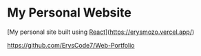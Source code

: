# My Personal Website

[My personal site built using [React](https://reactjs.org/)](https://erysmozo.vercel.app/)

https://github.com/ErysCode7/Web-Portfolio
